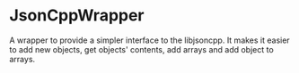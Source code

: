 JsonCppWrapper
==============

A wrapper to provide a simpler interface to the libjsoncpp. It makes it easier to add new objects, get objects' contents, add arrays and add object to arrays.
